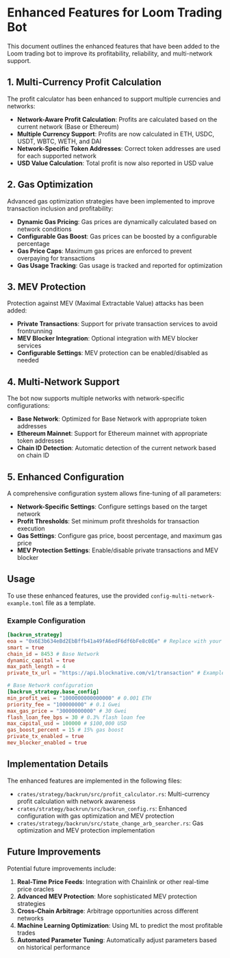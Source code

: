 # Enhanced Features for Loom Trading Bot

This document outlines the enhanced features that have been added to the Loom trading bot to improve its profitability, reliability, and multi-network support.

## 1. Multi-Currency Profit Calculation

The profit calculator has been enhanced to support multiple currencies and networks:

- **Network-Aware Profit Calculation**: Profits are calculated based on the current network (Base or Ethereum)
- **Multiple Currency Support**: Profits are now calculated in ETH, USDC, USDT, WBTC, WETH, and DAI
- **Network-Specific Token Addresses**: Correct token addresses are used for each supported network
- **USD Value Calculation**: Total profit is now also reported in USD value

## 2. Gas Optimization

Advanced gas optimization strategies have been implemented to improve transaction inclusion and profitability:

- **Dynamic Gas Pricing**: Gas prices are dynamically calculated based on network conditions
- **Configurable Gas Boost**: Gas prices can be boosted by a configurable percentage
- **Gas Price Caps**: Maximum gas prices are enforced to prevent overpaying for transactions
- **Gas Usage Tracking**: Gas usage is tracked and reported for optimization

## 3. MEV Protection

Protection against MEV (Maximal Extractable Value) attacks has been added:

- **Private Transactions**: Support for private transaction services to avoid frontrunning
- **MEV Blocker Integration**: Optional integration with MEV blocker services
- **Configurable Settings**: MEV protection can be enabled/disabled as needed

## 4. Multi-Network Support

The bot now supports multiple networks with network-specific configurations:

- **Base Network**: Optimized for Base Network with appropriate token addresses
- **Ethereum Mainnet**: Support for Ethereum mainnet with appropriate token addresses
- **Chain ID Detection**: Automatic detection of the current network based on chain ID

## 5. Enhanced Configuration

A comprehensive configuration system allows fine-tuning of all parameters:

- **Network-Specific Settings**: Configure settings based on the target network
- **Profit Thresholds**: Set minimum profit thresholds for transaction execution
- **Gas Settings**: Configure gas price, boost percentage, and maximum gas price
- **MEV Protection Settings**: Enable/disable private transactions and MEV blocker

## Usage

To use these enhanced features, use the provided `config-multi-network-example.toml` file as a template.

### Example Configuration

```toml
[backrun_strategy]
eoa = "0x6E3b634eBd2EbBffb41a49fA6edF6df6bFe8c0Ee" # Replace with your EOA
smart = true
chain_id = 8453 # Base Network
dynamic_capital = true
max_path_length = 4
private_tx_url = "https://api.blocknative.com/v1/transaction" # Example private tx service

# Base Network configuration
[backrun_strategy.base_config]
min_profit_wei = "1000000000000000" # 0.001 ETH
priority_fee = "100000000" # 0.1 Gwei
max_gas_price = "30000000000" # 30 Gwei
flash_loan_fee_bps = 30 # 0.3% flash loan fee
max_capital_usd = 100000 # $100,000 USD
gas_boost_percent = 15 # 15% gas boost
private_tx_enabled = true
mev_blocker_enabled = true
```

## Implementation Details

The enhanced features are implemented in the following files:

- `crates/strategy/backrun/src/profit_calculator.rs`: Multi-currency profit calculation with network awareness
- `crates/strategy/backrun/src/backrun_config.rs`: Enhanced configuration with gas optimization and MEV protection
- `crates/strategy/backrun/src/state_change_arb_searcher.rs`: Gas optimization and MEV protection implementation

## Future Improvements

Potential future improvements include:

1. **Real-Time Price Feeds**: Integration with Chainlink or other real-time price oracles
2. **Advanced MEV Protection**: More sophisticated MEV protection strategies
3. **Cross-Chain Arbitrage**: Arbitrage opportunities across different networks
4. **Machine Learning Optimization**: Using ML to predict the most profitable trades
5. **Automated Parameter Tuning**: Automatically adjust parameters based on historical performance